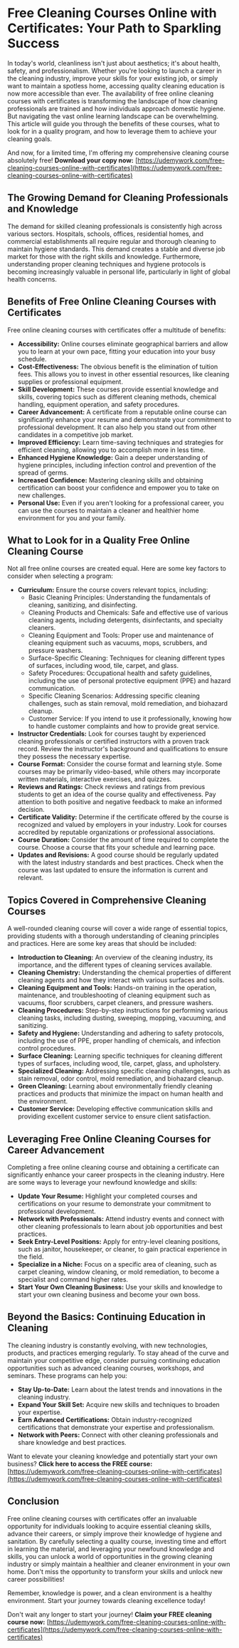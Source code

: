 # Free Cleaning Courses Online with Certificates: Your Path to Sparkling Success

In today's world, cleanliness isn't just about aesthetics; it's about health, safety, and professionalism. Whether you're looking to launch a career in the cleaning industry, improve your skills for your existing job, or simply want to maintain a spotless home, accessing quality cleaning education is now more accessible than ever. The availability of free online cleaning courses with certificates is transforming the landscape of how cleaning professionals are trained and how individuals approach domestic hygiene. But navigating the vast online learning landscape can be overwhelming. This article will guide you through the benefits of these courses, what to look for in a quality program, and how to leverage them to achieve your cleaning goals.

And now, for a limited time, I'm offering my comprehensive cleaning course absolutely free! **Download your copy now:** [https://udemywork.com/free-cleaning-courses-online-with-certificates](https://udemywork.com/free-cleaning-courses-online-with-certificates)

## The Growing Demand for Cleaning Professionals and Knowledge

The demand for skilled cleaning professionals is consistently high across various sectors. Hospitals, schools, offices, residential homes, and commercial establishments all require regular and thorough cleaning to maintain hygiene standards. This demand creates a stable and diverse job market for those with the right skills and knowledge. Furthermore, understanding proper cleaning techniques and hygiene protocols is becoming increasingly valuable in personal life, particularly in light of global health concerns.

## Benefits of Free Online Cleaning Courses with Certificates

Free online cleaning courses with certificates offer a multitude of benefits:

*   **Accessibility:** Online courses eliminate geographical barriers and allow you to learn at your own pace, fitting your education into your busy schedule.
*   **Cost-Effectiveness:** The obvious benefit is the elimination of tuition fees. This allows you to invest in other essential resources, like cleaning supplies or professional equipment.
*   **Skill Development:** These courses provide essential knowledge and skills, covering topics such as different cleaning methods, chemical handling, equipment operation, and safety procedures.
*   **Career Advancement:** A certificate from a reputable online course can significantly enhance your resume and demonstrate your commitment to professional development. It can also help you stand out from other candidates in a competitive job market.
*   **Improved Efficiency:** Learn time-saving techniques and strategies for efficient cleaning, allowing you to accomplish more in less time.
*   **Enhanced Hygiene Knowledge:** Gain a deeper understanding of hygiene principles, including infection control and prevention of the spread of germs.
*   **Increased Confidence:** Mastering cleaning skills and obtaining certification can boost your confidence and empower you to take on new challenges.
*   **Personal Use:** Even if you aren't looking for a professional career, you can use the courses to maintain a cleaner and healthier home environment for you and your family.

## What to Look for in a Quality Free Online Cleaning Course

Not all free online courses are created equal. Here are some key factors to consider when selecting a program:

*   **Curriculum:** Ensure the course covers relevant topics, including:
    *   Basic Cleaning Principles: Understanding the fundamentals of cleaning, sanitizing, and disinfecting.
    *   Cleaning Products and Chemicals: Safe and effective use of various cleaning agents, including detergents, disinfectants, and specialty cleaners.
    *   Cleaning Equipment and Tools: Proper use and maintenance of cleaning equipment such as vacuums, mops, scrubbers, and pressure washers.
    *   Surface-Specific Cleaning: Techniques for cleaning different types of surfaces, including wood, tile, carpet, and glass.
    *   Safety Procedures: Occupational health and safety guidelines, including the use of personal protective equipment (PPE) and hazard communication.
    *   Specific Cleaning Scenarios: Addressing specific cleaning challenges, such as stain removal, mold remediation, and biohazard cleanup.
    *   Customer Service: If you intend to use it professionally, knowing how to handle customer complaints and how to provide great service.
*   **Instructor Credentials:** Look for courses taught by experienced cleaning professionals or certified instructors with a proven track record. Review the instructor's background and qualifications to ensure they possess the necessary expertise.
*   **Course Format:** Consider the course format and learning style. Some courses may be primarily video-based, while others may incorporate written materials, interactive exercises, and quizzes.
*   **Reviews and Ratings:** Check reviews and ratings from previous students to get an idea of the course quality and effectiveness. Pay attention to both positive and negative feedback to make an informed decision.
*   **Certificate Validity:** Determine if the certificate offered by the course is recognized and valued by employers in your industry. Look for courses accredited by reputable organizations or professional associations.
*   **Course Duration:** Consider the amount of time required to complete the course. Choose a course that fits your schedule and learning pace.
*   **Updates and Revisions:** A good course should be regularly updated with the latest industry standards and best practices. Check when the course was last updated to ensure the information is current and relevant.

## Topics Covered in Comprehensive Cleaning Courses

A well-rounded cleaning course will cover a wide range of essential topics, providing students with a thorough understanding of cleaning principles and practices. Here are some key areas that should be included:

*   **Introduction to Cleaning:** An overview of the cleaning industry, its importance, and the different types of cleaning services available.
*   **Cleaning Chemistry:** Understanding the chemical properties of different cleaning agents and how they interact with various surfaces and soils.
*   **Cleaning Equipment and Tools:** Hands-on training in the operation, maintenance, and troubleshooting of cleaning equipment such as vacuums, floor scrubbers, carpet cleaners, and pressure washers.
*   **Cleaning Procedures:** Step-by-step instructions for performing various cleaning tasks, including dusting, sweeping, mopping, vacuuming, and sanitizing.
*   **Safety and Hygiene:** Understanding and adhering to safety protocols, including the use of PPE, proper handling of chemicals, and infection control procedures.
*   **Surface Cleaning:** Learning specific techniques for cleaning different types of surfaces, including wood, tile, carpet, glass, and upholstery.
*   **Specialized Cleaning:** Addressing specific cleaning challenges, such as stain removal, odor control, mold remediation, and biohazard cleanup.
*   **Green Cleaning:** Learning about environmentally friendly cleaning practices and products that minimize the impact on human health and the environment.
*   **Customer Service:** Developing effective communication skills and providing excellent customer service to ensure client satisfaction.

## Leveraging Free Online Cleaning Courses for Career Advancement

Completing a free online cleaning course and obtaining a certificate can significantly enhance your career prospects in the cleaning industry. Here are some ways to leverage your newfound knowledge and skills:

*   **Update Your Resume:** Highlight your completed courses and certifications on your resume to demonstrate your commitment to professional development.
*   **Network with Professionals:** Attend industry events and connect with other cleaning professionals to learn about job opportunities and best practices.
*   **Seek Entry-Level Positions:** Apply for entry-level cleaning positions, such as janitor, housekeeper, or cleaner, to gain practical experience in the field.
*   **Specialize in a Niche:** Focus on a specific area of cleaning, such as carpet cleaning, window cleaning, or mold remediation, to become a specialist and command higher rates.
*   **Start Your Own Cleaning Business:** Use your skills and knowledge to start your own cleaning business and become your own boss.

## Beyond the Basics: Continuing Education in Cleaning

The cleaning industry is constantly evolving, with new technologies, products, and practices emerging regularly. To stay ahead of the curve and maintain your competitive edge, consider pursuing continuing education opportunities such as advanced cleaning courses, workshops, and seminars. These programs can help you:

*   **Stay Up-to-Date:** Learn about the latest trends and innovations in the cleaning industry.
*   **Expand Your Skill Set:** Acquire new skills and techniques to broaden your expertise.
*   **Earn Advanced Certifications:** Obtain industry-recognized certifications that demonstrate your expertise and professionalism.
*   **Network with Peers:** Connect with other cleaning professionals and share knowledge and best practices.

Want to elevate your cleaning knowledge and potentially start your own business? **Click here to access the FREE course:** [https://udemywork.com/free-cleaning-courses-online-with-certificates](https://udemywork.com/free-cleaning-courses-online-with-certificates)

## Conclusion

Free online cleaning courses with certificates offer an invaluable opportunity for individuals looking to acquire essential cleaning skills, advance their careers, or simply improve their knowledge of hygiene and sanitation. By carefully selecting a quality course, investing time and effort in learning the material, and leveraging your newfound knowledge and skills, you can unlock a world of opportunities in the growing cleaning industry or simply maintain a healthier and cleaner environment in your own home. Don't miss the opportunity to transform your skills and unlock new career possibilities!

Remember, knowledge is power, and a clean environment is a healthy environment. Start your journey towards cleaning excellence today!

Don't wait any longer to start your journey! **Claim your FREE cleaning course now:** [https://udemywork.com/free-cleaning-courses-online-with-certificates](https://udemywork.com/free-cleaning-courses-online-with-certificates)
